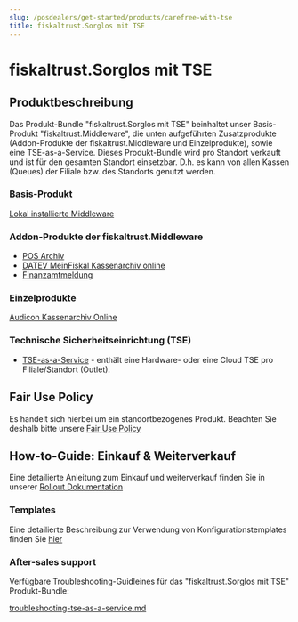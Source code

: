 ```yaml
---
slug: /posdealers/get-started/products/carefree-with-tse
title: fiskaltrust.Sorglos mit TSE
---
```


# fiskaltrust.Sorglos mit TSE

## Produktbeschreibung

Das Produkt-Bundle "fiskaltrust.Sorglos mit TSE" beinhaltet unser Basis-Produkt "fiskaltrust.Middleware", die unten aufgeführten Zusatzprodukte (Addon-Produkte der fiskaltrust.Middleware und Einzelprodukte), sowie eine TSE-as-a-Service. Dieses Produkt-Bundle wird pro Standort verkauft und ist für den gesamten Standort einsetzbar. D.h. es kann von allen Kassen (Queues) der Filiale bzw. des Standorts genutzt werden.

### Basis-Produkt

[Lokal installierte Middleware](https://docs.fiskaltrust.cloud/de/docs/product-description/germany/products-and-services/caas/products/middleware) 

### Addon-Produkte der fiskaltrust.Middleware

-  [POS Archiv](https://docs.fiskaltrust.cloud/de/docs/product-description/germany/products-and-services/rdaas/products/pos-archive) 
-  [DATEV MeinFiskal Kassenarchiv online](https://docs.fiskaltrust.cloud/de/docs/product-description/germany/products-and-services/rdaas/products/meinfiskal) 
-  [Finanzamtmeldung](https://docs.fiskaltrust.cloud/de/docs/product-description/germany/products-and-services/caas/products/tax-authority-notifications) 

### Einzelprodukte

[Audicon Kassenarchiv Online](https://docs.fiskaltrust.cloud/de/docs/product-description/germany/products-and-services/rdaas/products/ako) 

### Technische Sicherheitseinrichtung (TSE)

-  [TSE-as-a-Service](https://docs.fiskaltrust.cloud/de/docs/product-description/germany/products-and-services/caas/features/basics/tse) - enthält eine Hardware- oder eine Cloud TSE pro Filiale/Standort (Outlet). 

## Fair Use Policy

Es handelt sich hierbei um ein standortbezogenes Produkt. Beachten Sie deshalb bitte unsere [Fair Use Policy](https://docs.fiskaltrust.cloud/de/docs/product-description/germany/products-and-services/fair-use-policy)


## How-to-Guide: Einkauf & Weiterverkauf
Eine detailierte Anleitung zum Einkauf und weiterverkauf finden Sie in unserer [Rollout Dokumentation](https://docs.fiskaltrust.cloud/de/docs/posdealers/rollout-doc/shop)

### Templates

Eine detailierte Beschreibung zur Verwendung von Konfigurationstemplates finden Sie [hier](https://docs.fiskaltrust.cloud/de/docs/posdealers/rollout-doc/middleware#templating-zum-anlegen-von-cashboxen)

### After-sales support

Verfügbare Troubleshooting-Guidleines für das "fiskaltrust.Sorglos mit TSE" Produkt-Bundle:

 [troubleshooting-tse-as-a-service.md](../04-after-sales/troubleshooting-tse-as-a-service.md) 
